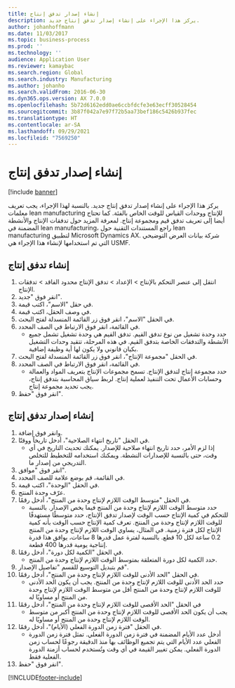 ```yaml
---
title: إنشاء إصدار تدفق إنتاج
description: يركز هذا الإجراء على إنشاء إصدار تدفق إنتاج جديد.
author: johanhoffmann
ms.date: 11/03/2017
ms.topic: business-process
ms.prod: ''
ms.technology: ''
audience: Application User
ms.reviewer: kamaybac
ms.search.region: Global
ms.search.industry: Manufacturing
ms.author: johanho
ms.search.validFrom: 2016-06-30
ms.dyn365.ops.version: AX 7.0.0
ms.openlocfilehash: 5b72d6162edd0ae6ccbfdcfe3e63ecff30528454
ms.sourcegitcommit: 3b87f042a7e97f72b5aa73bef186c5426b937fec
ms.translationtype: HT
ms.contentlocale: ar-SA
ms.lasthandoff: 09/29/2021
ms.locfileid: "7569250"
---
```

# <a name="create-a-production-flow-version"></a>إنشاء إصدار تدفق إنتاج

[!include [banner](../../includes/banner.md)]

يركز هذا الإجراء على إنشاء إصدار تدفق إنتاج جديد. بالنسبة لهذا الإجراء، يجب تعريف معلمات lean manufacturing للإنتاج ووحدات القياس للوقت الخاص بالفئة. كما تحتاج أيضا إلى تعريف تدفق قيم ومجموعة إنتاج. لمعرفة المزيد حول تدفقات الإنتاج والأنشطة المضمنة في lean manufacturing، راجع المستندات التقنية حول lean manufacturing لتطبيق Microsoft Dynamics AX. شركة بيانات العرض التوضيحي التي تم استخدامها لإنشاء هذا الإجراء هي USMF.


## <a name="create-a-production-flow"></a>إنشاء تدفق إنتاج
1. انتقل إلى عنصر التحكم بالإنتاج > الإعداد > تدفق الإنتاج محدود الفاقد > تدفقات الإنتاج.
2. انقر فوق "جديد".
3. في حقل "الاسم"، اكتب قيمة.
4. في وصف الحقل، اكتب قيمة.
5. في الحقل "الاسم"، انقر فوق زر القائمة المنسدلة لفتح البحث.
6. في القائمة، انقر فوق الارتباط في الصف المحدد.
    * حدد وحدة تشغيل من نوع تدفق القيم. تدفق القيم هي وحدة تشغيل تشمل جميع الأنشطة والتدفقات الخاصة بتدفق القيم. في هذه المرحلة، تتقيد وحدات التشغيل بكيان قانوني ولا يكون لها أية وظيفة إضافية.  
7. في الحقل "مجموعة الإنتاج"، انقر فوق زر القائمة المنسدلة لفتح البحث.
8. في القائمة، انقر فوق الارتباط في الصف المحدد.
    * حدد مجموعة إنتاج لتدفق الإنتاج. تسمح مجموعات الإنتاج بتعريف المواد والعمالة وحسابات الأعمال تحت التنفيذ لعملية إنتاج. لربط سياق المحاسبة بتدفق إنتاج، يجب تحديد مجموعة إنتاج.  
9. انقر فوق "حفظ".

## <a name="create-a-production-flow-version"></a>إنشاء إصدار تدفق إنتاج
1. وانقر فوق إضافة.
2. في الحقل "تاريخ انتهاء الصلاحية"، أدخل تاريخاً ووقتًا.
    * إذا لزم الأمر، حدد تاريخ انتهاء صلاحية للإصدار. يمكنك تحديث التاريخ في أي وقت، حتى بالنسبة للإصدارات النشطة. ويمكنك استخدامه للتخطيط للتخلص التدريجي من إصدار ما.  
3. انقر فوق "موافق".
4. في القائمة، قم بوضع علامة للصف المحدد.
5. في الحقل "الوحدة"، اكتب قيمة.
6. عرّف وحدة المنتج.
7. في الحقل "متوسط الوقت اللازم لإنتاج وحدة من المنتج"، أدخل رقمًا.
    * حدد متوسط الوقت اللازم لإنتاج وحدة من المنتج فيما يخص الإصدار. بالنسبة للتحكم في كمية الإنتاج حسب الوقت لإصدار تدفق الإنتاج، حدد متوسطًا مستهدفًا للوقت اللازم لإنتاج وحدة من المنتج. تعرف كمية الإنتاج حسب الوقت بأنه كمية الإنتاج لكل فترة زمنية. في المثال، يساوي الوقت اللازم لإنتاج وحدة من المنتج 0.2 ساعة لكل 10 قطع. بالنسبة لفترة عمل قدرها 8 ساعات، يوافق هذا قدرة إنتاجية يومية قدرها 400 قطعة.  
8. في الحقل "الكمية لكل دورة"، أدخل رقمًا.
    * حدد الكمية لكل دورة المتعلقة بمتوسط الوقت اللازم لإنتاج وحدة من المنتج.  
9. قم بتبديل التوسيع للقسم "تفاصيل الإصدار".
10. في الحقل "الحد الأدنى للوقت اللازم لإنتاج وحدة من المنتج"، أدخل رقمًا.
    * حدد الحد الأدنى للوقت اللازم لإنتاج وحدة من المنتج. يجب أن يكون الحد الأدنى للوقت اللازم لإنتاج وحدة من المنتج أقل من متوسط الوقت اللازم لإنتاج وحدة من المنتج أو مساويًا له.  
11. في الحقل "الحد الأقصى للوقت اللازم لإنتاج وحدة من المنتج"، أدخل رقمًا
    * يجب أن يكون الحد الأقصى للوقت اللازم لإنتاج وحدة من المنتج أكبر من متوسط الوقت اللازم لإنتاج وحدة من المنتج أو مساويًا له.  
12. في الحقل "فترة زمن الدورة الفعلي (الأيام)"، أدخل رقمًا.
    * أدخل عدد الأيام المضمنة في فترة زمن الدورة الفعلي. تمثل فترة زمن الدورة الفعلي عدد الأيام التي يتم تجميع الوظائف بها منذ الدقيقة رجوعًا لحساب زمن الدورة الفعلي. يمكن تغيير القيمة في أي وقت وتُستخدم لحساب أزمنة الدورة الفعلية فقط.  
13. انقر فوق "حفظ".



[!INCLUDE[footer-include](../../../includes/footer-banner.md)]